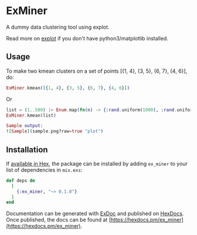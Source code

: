 # ExMiner

A dummy data clustering tool using explot.

Read more on [explot](https://github.com/JordiPolo/explot) if you don't have python3/matplotlib installed.

## Usage

To make two kmean clusters on a set of points [{1, 4}, {3, 5}, {6, 7}, {4, 6}], do:

```elixir
ExMiner.kmean([{1, 4}, {3, 5}, {6, 7}, {4, 6}])
```
Or

```elixir
list = (1..500) |> Enum.map(fn(n) -> {:rand.uniform(1000), :rand.uniform(1000)} end)
ExMiner.kmean(list)

Sample output:
![Sample](sample.png?raw=true "plot")
```

## Installation

If [available in Hex](https://hex.pm/docs/publish), the package can be installed
by adding `ex_miner` to your list of dependencies in `mix.exs`:

```elixir
def deps do
  [
    {:ex_miner, "~> 0.1.0"}
  ]
end
```

Documentation can be generated with [ExDoc](https://github.com/elixir-lang/ex_doc)
and published on [HexDocs](https://hexdocs.pm). Once published, the docs can
be found at [https://hexdocs.pm/ex_miner](https://hexdocs.pm/ex_miner).

